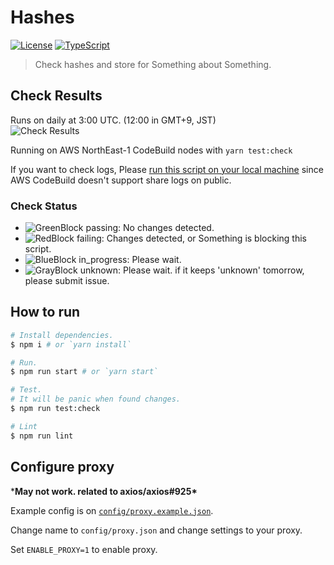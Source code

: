 # Hashes
[![License](https://img.shields.io/github/license/shinycolors/hashes.svg?style=flat-square)](https://github.com/shinycolors/hashes)
[![TypeScript](https://img.shields.io/badge/TypeScript-v2.8-blue.svg?style=flat-square)](https://www.typescriptlang.org/)

> Check hashes and store for Something about Something.

## Check Results
Runs on daily at 3:00 UTC. (12:00 in GMT+9, JST) <br>
![Check Results](https://codebuild.ap-northeast-1.amazonaws.com/badges?uuid=eyJlbmNyeXB0ZWREYXRhIjoiWWp0WURSUVVIYVNVR0FXTFVDUVE3a1cxdEZRakgvemsvRE55WkpCYXErTDUvUFU0VGR5TGFYK3VOSlltN1FCZXB2b2hZNTIvMDc0aXlQSXJpVSszL3dVPSIsIml2UGFyYW1ldGVyU3BlYyI6ImVmY1RIK1V2aHpLN2sxZzAiLCJtYXRlcmlhbFNldFNlcmlhbCI6MX0%3D&branch=master)

Running on AWS NorthEast-1 CodeBuild nodes with `yarn test:check`

If you want to check logs, Please [run this script on your local machine](#how-to-run) since AWS CodeBuild doesn't support share logs on public.

### Check Status
 - ![GreenBlock](https://placehold.it/15/95ff15/000000?text=+) passing: No changes detected.
 - ![RedBlock](https://placehold.it/15/f03c15/000000?text=+) failing: Changes detected, or Something is blocking this script.
 - ![BlueBlock](https://placehold.it/15/1589F0/000000?text=+) in_progress: Please wait.
 - ![GrayBlock](https://placehold.it/15/808080/000000?text=+) unknown: Please wait. if it keeps 'unknown' tomorrow, please submit issue.

## How to run
```bash
# Install dependencies.
$ npm i # or `yarn install`

# Run.
$ npm run start # or `yarn start`

# Test.
# It will be panic when found changes.
$ npm run test:check

# Lint
$ npm run lint
```

## Configure proxy
\***May not work. related to axios/axios#925\***

Example config is on [`config/proxy.example.json`](./config/proxy.example.json).

Change name to `config/proxy.json` and change settings to your proxy.

Set `ENABLE_PROXY=1` to enable proxy.

